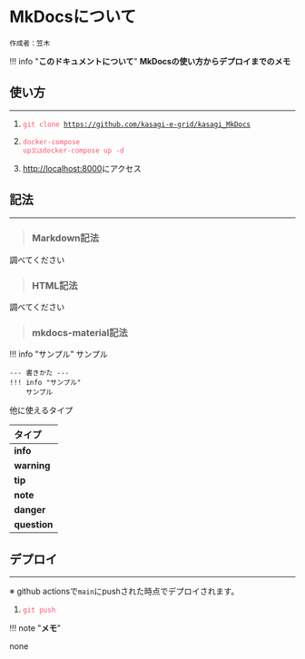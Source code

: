 # MkDocsについて

`作成者：笠木`

!!! info "**このドキュメントについて**"
    **MkDocsの使い方からデプロイまでのメモ**

## 使い方

* * *

1. <code style="color:#FF5370;">git clone https://github.com/kasagi-e-grid/kasagi_MkDocs</code>

2. <code style="color:#FF5370;">docker-compose up``` 又は ```docker-compose up -d</code>

3. [http://localhost:8000]()にアクセス

## 記法

* * *

> ### **Markdown記法**

調べてください

> ### **HTML記法**

調べてください

> ### **mkdocs-material記法**

!!! info "サンプル"
    サンプル

```
--- 書きかた ---
!!! info "サンプル"
    サンプル
```
他に使えるタイプ

| タイプ |
|:-----------|
| **info**       |
| **warning**     |
| **tip**      |
| **note**        |
| **danger**       |
| **question**     |

## デプロイ

* * *

※ github actionsで`main`にpushされた時点でデプロイされます。

1. <code style="color:#FF5370;">git push</code>


!!! note "**メモ**"

none